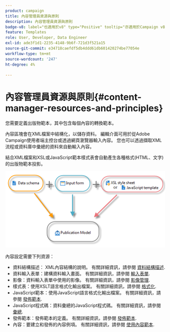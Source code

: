 ```yaml
---
product: campaign
title: 內容管理員資源與原則
description: 內容管理員資源與原則
badge-v8: label="也適用於v8" type="Positive" tooltip="亦適用於Campaign v8"
feature: Templates
role: User, Developer, Data Engineer
exl-id: ade3f1d1-2235-4148-9b6f-721d3f521a15
source-git-commit: e34718caefdf5db4ddd61db601420274be77054e
workflow-type: tm+mt
source-wordcount: '247'
ht-degree: 4%

---
```


# 內容管理員資源與原則{#content-manager-resources-and-principles}


您需要定義出版物範本，其中包含每個內容的轉換範本。

內容區塊會在XML檔案中結構化，以儲存資料。 編輯介面可用於從Adobe Campaign使用者端主控台或透過網頁瀏覽器輸入內容。 您也可以透過擷取XML流程或資料庫中彙總的資料來自動輸入內容。

結合XML檔案和XSL或JavaScript範本樣式表會自動產生各種格式(HTML、文字)的出版物範本投影。

![](assets/d_ncs_content_process.png)

內容設定需要下列資源：

* 資料結構描述： XML內容結構的說明。 有關詳細資訊，請參閱 [資料結構描述](data-schemas.md).
* 資料輸入表單：建構資料輸入畫面。 有關詳細資訊，請參閱 [輸入表單](input-forms.md).
* 影像：資料輸入表單中使用的影像。 有關詳細資訊，請參閱 [影像管理](formatting.md#image-management).
* 樣式表：使用XSLT語言格式化輸出檔案。 有關詳細資訊，請參閱 [格式化](formatting.md).
* JavaScript範本：使用JavaScript語言格式化輸出檔案。 有關詳細資訊，請參閱 [發佈範本](publication-templates.md).
* JavaScript程式碼：資料彙總的JavaScript程式碼。 有關詳細資訊，請參閱 [彙總](publication-templates.md#aggregator).
* 發佈範本：發佈範本的定義。 有關詳細資訊，請參閱 [發佈範本](publication-templates.md).
* 內容：要建立和發佈的內容例項。 有關詳細資訊，請參閱 [使用內容範本](using-a-content-template.md).
